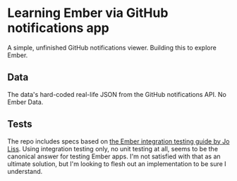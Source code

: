 # Learning Ember via GitHub notifications app

A simple, unfinished GitHub notifications viewer. Building this to
explore Ember.

## Data

The data's hard-coded real-life JSON from the GitHub notifications API.
No Ember Data.

## Tests

The repo includes specs based on [the Ember integration testing guide by
Jo Liss](https://github.com/emberjs/website/pull/452). Using integration
testing only, no unit testing at all, seems to be the canonical answer
for testing Ember apps. I'm not satisfied with that as an ultimate
solution, but I'm looking to flesh out an implementation to be sure I
understand.

